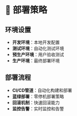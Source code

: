 # 🚀 部署策略

## 环境设置

- **开发环境**：本地开发配置
- **测试环境**：自动化测试环境
- **预生产环境**：用户验收测试
- **生产环境**：最终部署环境

## 部署流程

- **CI/CD管道**：自动化构建和部署
- **蓝绿部署**：零停机部署策略
- **回滚机制**：快速回滚能力
- **监控告警**：实时监控和告警
